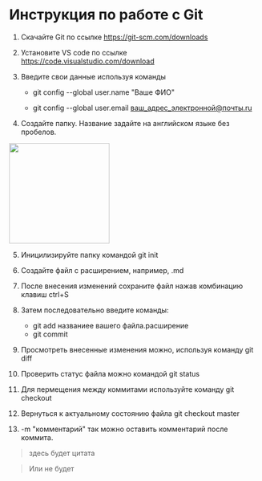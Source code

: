 # Инструкция по работе с Git
1. Скачайте Git по ссылке https://git-scm.com/downloads

2. Установите VS code по ссылке https://code.visualstudio.com/download 

3. Введите свои данные используя команды

    * git config --global user.name "Ваше ФИО"

    * git config --global user.email ваш_адрес_электронной@почты.ru

4. Создайте папку. Название задайте на английском языке без пробелов.

<img src= Folder.png width=200>

5. Иницилизируйте папку командой git init

6.  Создайте файл с расширением, например, .md
7. После внесения изменений сохраните файл нажав комбинацию клавиш ctrl+S
8. Затем последовательно введите команды:
    * git add названиее вашего файла.расширение
    * git commit
9. Просмотреть внесенные изменения можно, используя команду git diff
10. Проверить статус файла можно командой git status
11. Для пермещения между коммитами используйте команду git checkout
12. Вернуться к актуальному состоянию файла git checkout master
13. -m "комментарий" так можно оставить комментарий после коммита.

> здесь будет цитата 

> Или не будет



